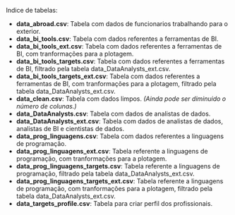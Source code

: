Indice de tabelas:
- **data_abroad.csv**: Tabela com dados de funcionarios trabalhando para o exterior.
- **data_bi_tools.csv**: Tabela com dados referentes a ferramentas de BI.
- **data_bi_tools_ext.csv**: Tabela com dados referentes a ferramentas de BI, com tranformações para a plotagem.
- **data_bi_tools_targets.csv**: Tabela com dados referentes a ferramentas de BI, filtrado pela tabela data_DataAnalysts_ext.csv.
- **data_bi_tools_targets_ext.csv**: Tabela com dados referentes a ferramentas de BI, com tranformações para a plotagem, filtrado pela tabela data_DataAnalysts_ext.csv.
- **data_clean.csv**: Tabela com dados limpos. *(Ainda pode ser diminuido o número de colunas.)*
- **data_DataAnalysts.csv**: Tabela com dados de analistas de dados.
- **data_DataAnalysts_ext.csv**: Tabela com dados de analistas de dados, analistas de BI e cientistas de dados.
- **data_prog_linguagens.csv**: Tabela com dados referentes a linguagens de programação.
- **data_prog_linguagens_ext.csv**: Tabela referente a linguagens de programação, com tranformações para a plotagem.
- **data_prog_linguagens_targets.csv**: Tabela referente a linguagens de programação, filtrado pela tabela data_DataAnalysts_ext.csv.
- **data_prog_linguagens_targets_ext.csv**: Tabela referente a linguagens de programação, com tranformações para a plotagem, filtrado pela tabela data_DataAnalysts_ext.csv.
- **data_targets_profile.csv**: Tabela para criar perfil dos profissionais.
